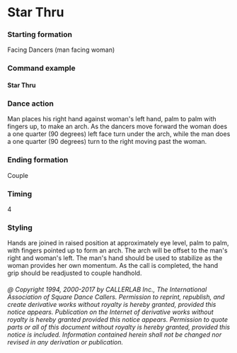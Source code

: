 
# Star Thru

### Starting formation

Facing Dancers (man facing woman)

### Command example

#### Star Thru

### Dance action

Man places his right hand against woman's left hand, palm to palm with fingers up, to make
an arch. As the dancers move forward the woman does a one quarter (90 degrees) left face turn under
the arch, while the man does a one quarter (90 degrees) turn to the right moving past the woman.

### Ending formation

Couple

### Timing

4

### Styling

Hands are joined in raised position at approximately eye level, palm to palm, with fingers pointed
up to form an arch. The arch will be offset to the man's right and woman's left. The man's hand should
be used to stabilize as the woman provides her own momentum. As the call is completed, the hand grip
should be readjusted to couple handhold.

###### @ Copyright 1994, 2000-2017 by CALLERLAB Inc., The International Association of Square Dance Callers. Permission to reprint, republish, and create derivative works without royalty is hereby granted, provided this notice appears. Publication on the Internet of derivative works without royalty is hereby granted provided this notice appears. Permission to quote parts or all of this document without royalty is hereby granted, provided this notice is included. Information contained herein shall not be changed nor revised in any derivation or publication.

